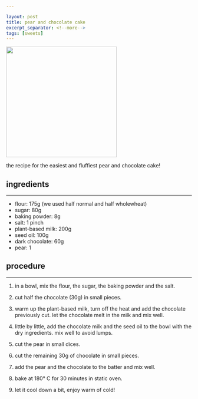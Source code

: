 ```yaml
---

layout: post
title: pear and chocolate cake
excerpt_separator: <!--more-->
tags: [sweets]
---
```



 <img src="../../../images/chocolate-pear-cake.jpeg" width="300">
 
 
 <!--more-->

the recipe for the easiest and fluffiest pear and chocolate cake!

## ingredients
---

- flour: 175g (we used half normal and half wholewheat)
- sugar: 80g
- baking powder: 8g
- salt: 1 pinch
- plant-based milk: 200g
- seed oil: 100g
- dark chocolate: 60g
- pear: 1

## procedure
---

1. in a bowl, mix the flour, the sugar, the baking powder and the salt.

2. cut half the chocolate (30g) in small pieces.

3. warm up the plant-based milk, turn off the heat and add the chocolate previously cut. let the chocolate melt in the milk and mix well.

4. little by little, add the chocolate milk and the seed oil to the bowl with the dry ingredients. mix well to avoid lumps.

5. cut the pear in small dices. 

6. cut the remaining 30g of chocolate in small pieces.

7. add the pear and the chocolate to the batter and mix well.

8. bake at 180° C for 30 minutes in static oven. 

9. let it cool down a bit, enjoy warm of cold!